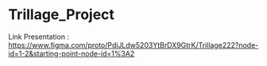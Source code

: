 # Trillage_Project

Link Presentation : https://www.figma.com/proto/PdiJLdw5203YtBrDX9GtrK/Trillage222?node-id=1-2&starting-point-node-id=1%3A2

